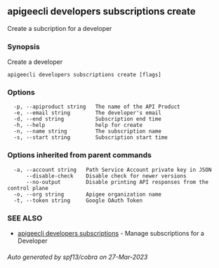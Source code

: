 ## apigeecli developers subscriptions create

Create a subcription for a developer

### Synopsis

Create a developer

```
apigeecli developers subscriptions create [flags]
```

### Options

```
  -p, --apiproduct string   The name of the API Product
  -e, --email string        The developer's email
  -d, --end string          Subscription end time
  -h, --help                help for create
  -n, --name string         The subscription name
  -s, --start string        Subscription start time
```

### Options inherited from parent commands

```
  -a, --account string   Path Service Account private key in JSON
      --disable-check    Disable check for newer versions
      --no-output        Disable printing API responses from the control plane
  -o, --org string       Apigee organization name
  -t, --token string     Google OAuth Token
```

### SEE ALSO

* [apigeecli developers subscriptions](apigeecli_developers_subscriptions.md)	 - Manage subscriptions for a Developer

###### Auto generated by spf13/cobra on 27-Mar-2023
